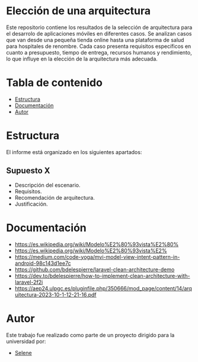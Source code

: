 # Elección de una arquitectura

Este repositorio contiene los resultados de la selección de arquitectura para el desarrolo de aplicaciones móviles en diferentes casos. Se 
analizan casos que van desde una pequeña tienda online hasta una plataforma de salud para hospitales de renombre. Cada caso presenta requisitos 
específicos en cuanto a presupuesto, tiempo de entrega, recursos humanos y rendimiento, lo que influye en la elección de la arquitectura más 
adecuada.

# Tabla de contenido
- [Estructura](#estructura)
- [Documentación](#documentación)
- [Autor](#autor)

# Estructura

El informe está organizado en los siguientes apartados:

## Supuesto X
  - Descripción del escenario.
  - Requisitos.
  - Recomendación de arquitectura.
  - Justificación.

# Documentación
- https://es.wikipedia.org/wiki/Modelo%E2%80%93vista%E2%80%
- https://es.wikipedia.org/wiki/Modelo%E2%80%93vista%E2%
- https://medium.com/code-yoga/mvi-model-view-intent-pattern-in-android-98c143d1ee7c
- https://github.com/bdelespierre/laravel-clean-architecture-demo
- https://dev.to/bdelespierre/how-to-implement-clean-architecture-with-laravel-2f2i
- https://aep24.ulpgc.es/pluginfile.php/350666/mod_page/content/14/arquitectura-2023-10-1-12-21-16.pdf

# Autor
Este trabajo fue realizado como parte de un proyecto dirigido para la universidad por:
- [Selene](https://github.com/SeleneGonzalezCurbelo)
